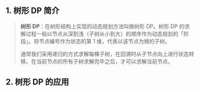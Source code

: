 ## 1. 树形 DP 简介

> **树形 DP**：在树形结构上实现的动态规划方法叫做树形 DP。树形 DP 的求解过程一般以节点从深到浅（子树从小到大）的顺序作为动态规划的「阶段」。将节点编号作为状态的第 1 维，代表以该节点为根的子树。
>
> 通常我们采用递归的方式求解每棵子树，在回溯时从子节点向上进行状态转移。在当前节点的所有子树求解完毕之后，才可以求解当前节点。

## 2. 树形 DP 的应用